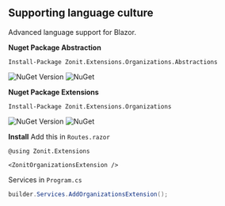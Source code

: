 ## Supporting language culture

Advanced language support for Blazor. 

**Nuget Package Abstraction**
```
Install-Package Zonit.Extensions.Organizations.Abstractions 
```
![NuGet Version](https://img.shields.io/nuget/v/Zonit.Extensions.Organizations.Abstractions.svg)
![NuGet](https://img.shields.io/nuget/dt/Zonit.Extensions.Organizations.Abstractions.svg)


**Nuget Package Extensions**
```
Install-Package Zonit.Extensions.Organizations
```
![NuGet Version](https://img.shields.io/nuget/v/Zonit.Extensions.Organizations.svg)
![NuGet](https://img.shields.io/nuget/dt/Zonit.Extensions.Organizations.svg)

**Install**
Add this in ``Routes.razor``
```razor
@using Zonit.Extensions

<ZonitOrganizationsExtension />
```

Services in ``Program.cs``
```cs
builder.Services.AddOrganizationsExtension();
```